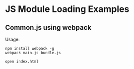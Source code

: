 # JS Module Loading Examples

## Common.js using webpack

Usage:

    npm install webpack -g
    webpack main.js bundle.js
    
    open index.html
